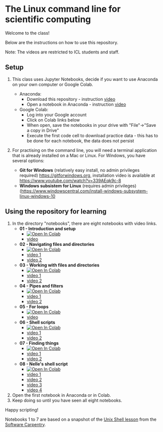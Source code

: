 # The Linux command line for scientific computing

Welcome to the class!

Below are the instructions on how to use this repository.  

Note: The videos are restricted to ICL students and staff.

## Setup

1. This class uses Jupyter Notebooks, decide if you want to use Anaconda on your own computer or Google Colab.
    - Anaconda:
        - Download this repository - instruction [video](https://imperial.cloud.panopto.eu/Panopto/Pages/Viewer.aspx?id=59105d27-6102-483d-bf96-abd500e63b61)
        - Open a notebook in Anaconda - instruction [video](https://imperial.cloud.panopto.eu/Panopto/Pages/Viewer.aspx?id=c12b4cfa-0875-456c-b691-abd500e6e2b3)
    - Google Colab:
        - Log into your Google account
        - Click on Colab links below
        - When open, save the notebooks in your drive with "File"->"Save a copy in Drive"
        - Execute the first code cell to download practice data - this has to be done for each notebook, the data does not persist
        
1. For practising on the command line, you will need a terminal application that is already installed on a Mac or Linux.  For Windows, you have several options:
    - **Git for Windows** (relatively easy install, no admin privileges required) https://gitforwindows.org, installation video is available at https://www.youtube.com/watch?v=339AEqk9c-8 
    - **Windows subsistem for Linux** (requires admin privileges)(https://www.windowscentral.com/install-windows-subsystem-linux-windows-10
 
 ## Using the repository for learning
1. In the directory "notebooks", there are eight notebooks with video links.
    - **01 - Introduction and setup** 
        - [![Open In Colab](https://colab.research.google.com/assets/colab-badge.svg)](https://colab.research.google.com/github/kmichali/GS_comm_line/blob/master/notebooks/01_introduction_and_setup.ipynb)
        - [video](https://imperial.cloud.panopto.eu/Panopto/Pages/Viewer.aspx?id=abd2d252-6c29-4171-81b9-abd500efe82a)
    - **02 - Navigating files and directories** 
        - [![Open In Colab](https://colab.research.google.com/assets/colab-badge.svg)](https://colab.research.google.com/github/kmichali/GS_comm_line/blob/master/notebooks/02_navigating_files_directories.ipynb)
        - [video 1](https://imperial.cloud.panopto.eu/Panopto/Pages/Viewer.aspx?id=4c78e22d-2b22-4464-b9fa-abd500fbd13d)
        - [video 2](https://imperial.cloud.panopto.eu/Panopto/Pages/Viewer.aspx?id=f57ed93e-e0fe-4918-8182-abd501029064)
    - **03 - Working with files and directories**
        - [![Open In Colab](https://colab.research.google.com/assets/colab-badge.svg)](https://colab.research.google.com/github/kmichali/GS_comm_line/blob/master/notebooks/03_working_files_directories.ipynb)
        - [video 1](https://imperial.cloud.panopto.eu/Panopto/Pages/Viewer.aspx?id=94a14b5d-dad4-49f9-9fd2-abd50118f1b2)
        - [video 2](https://imperial.cloud.panopto.eu/Panopto/Pages/Viewer.aspx?id=450d3756-0838-473f-82e1-abd5011eb442)
    - **04 - Pipes and filters** 
        - [![Open In Colab](https://colab.research.google.com/assets/colab-badge.svg)](https://colab.research.google.com/github/kmichali/GS_comm_line/blob/master/notebooks/04_pipes_filters.ipynb)
        - [video 1](https://imperial.cloud.panopto.eu/Panopto/Pages/Viewer.aspx?id=0c667489-536e-40f0-9b1a-abd600d1e737)
        - [video 2](https://imperial.cloud.panopto.eu/Panopto/Pages/Viewer.aspx?id=5de519db-bffd-46d5-a5fd-abd600d6017f)
    - **05 - For loops** 
        - [![Open In Colab](https://colab.research.google.com/assets/colab-badge.svg)](https://colab.research.google.com/github/kmichali/GS_comm_line/blob/master/notebooks/05_for_loops.ipynb)
        - [video](https://imperial.cloud.panopto.eu/Panopto/Pages/Viewer.aspx?id=cbaa59c0-8902-4047-8b8f-abd700ba3755)
    - **06 - Shell scripts**
        - [![Open In Colab](https://colab.research.google.com/assets/colab-badge.svg)](https://colab.research.google.com/github/kmichali/GS_comm_line/blob/master/notebooks/06_shell_scripts.ipynb)
        - [video 1](https://imperial.cloud.panopto.eu/Panopto/Pages/Viewer.aspx?id=b61968f6-3bb1-4b41-898c-abd800bce5f0)
        - [video 2](https://imperial.cloud.panopto.eu/Panopto/Pages/Viewer.aspx?id=7bca90d9-84fd-4849-a682-abd800c10869)
    - **07 - Finding things** 
        - [![Open In Colab](https://colab.research.google.com/assets/colab-badge.svg)](https://colab.research.google.com/github/kmichali/GS_comm_line/blob/master/notebooks/07_finding_things.ipynb)
        - [video 1](https://imperial.cloud.panopto.eu/Panopto/Pages/Viewer.aspx?id=59575aed-9333-4f38-a2be-abd700c72bb1)
        - [video 2](https://imperial.cloud.panopto.eu/Panopto/Pages/Viewer.aspx?id=e27ad876-7821-45fb-b957-abd700cb67c2)
    - **08 - Nelle's shell script** 
        - [![Open In Colab](https://colab.research.google.com/assets/colab-badge.svg)](https://colab.research.google.com/github/kmichali/GS_comm_line/blob/master/notebooks/08_Nelles_script.ipynb)
        - [video 1](https://imperial.cloud.panopto.eu/Panopto/Pages/Viewer.aspx?id=25c07517-6683-4f63-8d24-abd800cac743)
        - [video 2](https://imperial.cloud.panopto.eu/Panopto/Pages/Viewer.aspx?id=1095126e-44f1-443d-9fc2-abd800ce6f3b)
        - [video 3](https://imperial.cloud.panopto.eu/Panopto/Pages/Viewer.aspx?id=91ecd5c0-4454-4976-a3e2-abd800d37e0b)
        - [video 4](https://imperial.cloud.panopto.eu/Panopto/Pages/Viewer.aspx?id=ed699b4f-95e2-4aa6-93bd-abd800d7d2ec)
1. Open the first notebook in Anaconda or in Colab.
1. Keep doing so until you have seen all eight notebooks.



Happy scripting!

Notebooks 1 to 7 are based on a snapshot of the [Unix Shell lesson](https://kmichali.github.io/SC-shell-novice/) from the [Software Carpentry](https://software-carpentry.org).
